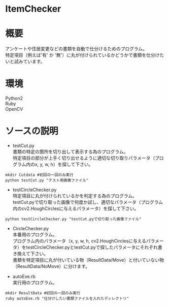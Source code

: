# ItemChecker

# 概要
アンケートや住居変更などの書類を自動で仕分けるためのプログラム。  
特定項目（例えば'有' か '無'）に丸が付けられているかどうかで書類を仕分けたいと試みています。

# 環境
Python2  
Ruby  
OpenCV

# ソースの説明
* testCut.py  
書類の特定の箇所を切り出して表示する為のプログラム。  
特定項目の部分が上手く切り出せるように適切な切り取りパラメータ（プログラム内のx, y, w, h）を探して下さい。
```
mkdir Cutdata #初回の一回のみ実行
python testCut.py "テスト用画像ファイル"
```

* testCircleChecker.py  
特定項目に丸が付けられているかを判定する為のプログラム。  
testCut.pyで切り取った画像で何度か試し、適切なパラメータ（プログラム内のcv2.HoughCirclesに与えるパラメータ）を探して下さい。
```
python testCircleChecker.py "testCut.pyで切り取った画像ファイル"
```

* CircleChecker.py  
本番用のプログラム。  
プログラム内のパラメータ（x, y, w, h, cv2.HoughCirclesに与えるパラメータ）をtestCircleChecker.pyとtestCut.pyで探したパラメータにそれぞれ書き換えて下さい。  
書類を特定項目に丸が付いている物（ResultData/Move）と付いていない物（ResultData/NoMove）に分けます。

* autoExe.rb  
実行用のプログラム。  
```
mkdir ResultData #初回の一回のみ実行
ruby autoExe.rb "仕分けしたい書類ファイルを入れたディレクトリ"
```